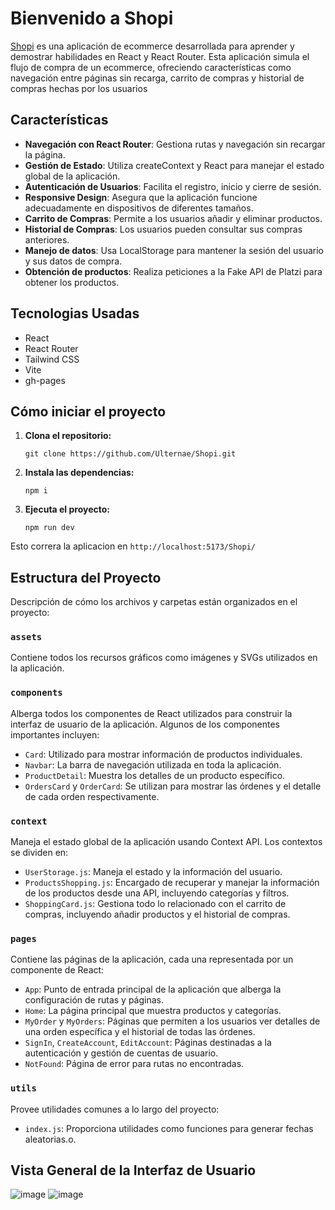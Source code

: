 
# Bienvenido a Shopi

[Shopi](https://ulternae.github.io/Shopi/) es una aplicación de ecommerce desarrollada para aprender y demostrar habilidades en React y React Router. Esta aplicación simula el flujo de compra de un ecommerce, ofreciendo características como navegación entre páginas sin recarga, carrito de compras y historial de compras hechas por los usuarios

## Características

-   **Navegación con React Router**: Gestiona rutas y navegación sin recargar la página.
-   **Gestión de Estado**: Utiliza createContext y React para manejar el estado global de la aplicación.
-   **Autenticación de Usuarios**: Facilita el registro, inicio y cierre de sesión.
-   **Responsive Design**: Asegura que la aplicación funcione adecuadamente en dispositivos de diferentes tamaños.
-   **Carrito de Compras**: Permite a los usuarios añadir y eliminar productos.
-   **Historial de Compras**: Los usuarios pueden consultar sus compras anteriores.
-   **Manejo de datos**: Usa LocalStorage para mantener la sesión del usuario y sus datos de compra.
-   **Obtención de productos**: Realiza peticiones a la Fake API de Platzi para obtener los productos.


## Tecnologias Usadas
-   React
-   React Router
-   Tailwind CSS
-   Vite
-   gh-pages

## Cómo iniciar el proyecto

1.  **Clona el repositorio:**

    `git clone https://github.com/Ulternae/Shopi.git` 
    
2.  **Instala las dependencias:**
        
    `npm i`   
    
3.  **Ejecuta el proyecto:**
    
    `npm run dev`

Esto correra la aplicacion en `http://localhost:5173/Shopi/`


## Estructura del Proyecto
Descripción de cómo los archivos y carpetas están organizados en el proyecto:

### `assets`

Contiene todos los recursos gráficos como imágenes y SVGs utilizados en la aplicación.

### `components`

Alberga todos los componentes de React utilizados para construir la interfaz de usuario de la aplicación. Algunos de los componentes importantes incluyen:

-   `Card`: Utilizado para mostrar información de productos individuales.
-   `Navbar`: La barra de navegación utilizada en toda la aplicación.
-   `ProductDetail`: Muestra los detalles de un producto específico.
-   `OrdersCard` y `OrderCard`: Se utilizan para mostrar las órdenes y el detalle de cada orden respectivamente.

### `context`

Maneja el estado global de la aplicación usando Context API. Los contextos se dividen en:

-   `UserStorage.js`: Maneja el estado y la información del usuario.
-   `ProductsShopping.js`: Encargado de recuperar y manejar la información de los productos desde una API, incluyendo categorías y filtros.
-   `ShoppingCard.js`: Gestiona todo lo relacionado con el carrito de compras, incluyendo añadir productos y el historial de compras.

### `pages`

Contiene las páginas de la aplicación, cada una representada por un componente de React:

-   `App`: Punto de entrada principal de la aplicación que alberga la configuración de rutas y páginas.
-   `Home`: La página principal que muestra productos y categorías.
-   `MyOrder` y `MyOrders`: Páginas que permiten a los usuarios ver detalles de una orden específica y el historial de todas las órdenes.
-   `SignIn`, `CreateAccount`, `EditAccount`: Páginas destinadas a la autenticación y gestión de cuentas de usuario.
-   `NotFound`: Página de error para rutas no encontradas.

### `utils`

Provee utilidades comunes a lo largo del proyecto:

-   `index.js`: Proporciona utilidades como funciones para generar fechas aleatorias.o.

## Vista General de la Interfaz de Usuario

![image](https://github.com/Ulternae/Shopi/assets/164533943/6781f51c-4c95-470f-aed7-50549fa09d70)
![image](https://github.com/Ulternae/Shopi/assets/164533943/11cb2c73-8fef-4ffe-a264-ac9af8029529)


